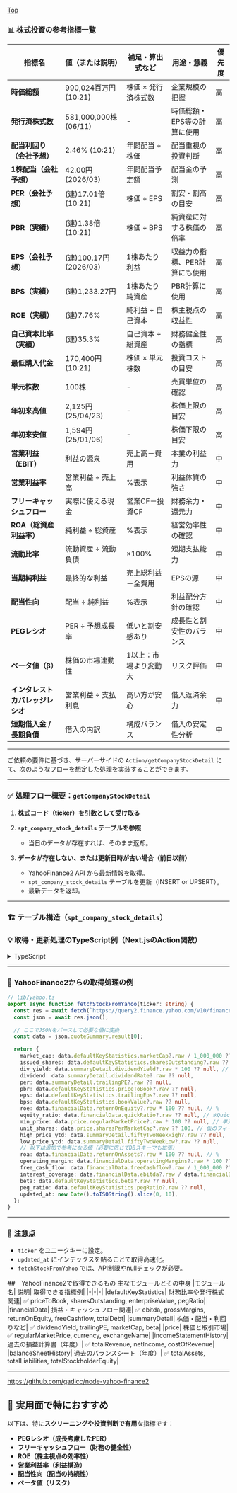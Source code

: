 [Top](../README.md)

### 📊 株式投資の参考指標一覧

| 指標名                | 値（または説明）             | 補足・算出式など    | 用途・意義            | 優先度 |
| ------------------ | -------------------- | ----------- | ---------------- | --- |
| **時価総額**           | 990,024百万円 (10:21)   | 株価 × 発行済株式数 | 企業規模の把握          | 高   |
| **発行済株式数**         | 581,000,000株 (06/11) | -           | 時価総額・EPS等の計算に使用  | 高   |
| **配当利回り（会社予想）**    | 2.46% (10:21)        | 年間配当 ÷ 株価   | 配当重視の投資判断        | 高   |
| **1株配当（会社予想）**     | 42.00円 (2026/03)     | 年間配当予定額     | 配当金の予測           | 高   |
| **PER（会社予想）**      | (連)17.01倍 (10:21)    | 株価 ÷ EPS    | 割安・割高の目安         | 高   |
| **PBR（実績）**        | (連)1.38倍 (10:21)     | 株価 ÷ BPS    | 純資産に対する株価の倍率     | 高   |
| **EPS（会社予想）**      | (連)100.17円 (2026/03) | 1株あたり利益     | 収益力の指標、PER計算にも使用 | 高   |
| **BPS（実績）**        | (連)1,233.27円         | 1株あたり純資産    | PBR計算に使用         | 高   |
| **ROE（実績）**        | (連)7.76%             | 純利益 ÷ 自己資本  | 株主視点の収益性         | 高   |
| **自己資本比率（実績）**     | (連)35.3%             | 自己資本 ÷ 総資産  | 財務健全性の指標         | 高   |
| **最低購入代金**         | 170,400円 (10:21)     | 株価 × 単元株数   | 投資コストの目安         | 高   |
| **単元株数**           | 100株                 | -           | 売買単位の確認          | 高   |
| **年初来高値**          | 2,125円 (25/04/23)    | -           | 株価上限の目安          | 高   |
| **年初来安値**          | 1,594円 (25/01/06)    | -           | 株価下限の目安          | 高   |
| **営業利益（EBIT）**     | 利益の源泉                | 売上高－費用      | 本業の利益力           | 中   |
| **営業利益率**          | 営業利益 ÷ 売上高           | %表示         | 利益体質の強さ          | 中   |
| **フリーキャッシュフロー**    | 実際に使える現金             | 営業CF－投資CF   | 財務余力・還元力         | 中   |
| **ROA（総資産利益率）**    | 純利益 ÷ 総資産            | %表示         | 経営効率性の確認         | 中   |
| **流動比率**           | 流動資産 ÷ 流動負債          | ×100%       | 短期支払能力           | 中   |
| **当期純利益**          | 最終的な利益               | 売上総利益－全費用   | EPSの源            | 中   |
| **配当性向**           | 配当 ÷ 純利益             | %表示         | 利益配分方針の確認        | 中   |
| **PEGレシオ**         | PER ÷ 予想成長率          | 低いと割安感あり    | 成長性と割安性のバランス     | 中   |
| **ベータ値（β）**        | 株価の市場連動性             | 1以上：市場より変動大 | リスク評価            | 中   |
  | **インタレストカバレッジレシオ** | 営業利益 ÷ 支払利息          | 高い方が安心      | 借入返済余力           | 中   |
| **短期借入金 / 長期負債**   | 借入の内訳                | 構成バランス      | 借入の安定性分析         | 中   |

---


ご依頼の要件に基づき、サーバーサイドの `Action/getCompanyStockDetail` にて、次のようなフローを想定した処理を実装することができます。

---

### ✅ 処理フロー概要：`getCompanyStockDetail`

1. **株式コード（ticker）を引数として受け取る**
2. **`spt_company_stock_details` テーブルを参照**

   * 当日のデータが存在すれば、そのまま返却。
3. **データが存在しない、または更新日時が古い場合（前日以前）**

   * YahooFinance2 API から最新情報を取得。
   * `spt_company_stock_details` テーブルを更新（INSERT or UPSERT）。
   * 最新データを返却。

---

### 🏗️ テーブル構造（`spt_company_stock_details`）


### 💡 取得・更新処理のTypeScript例（Next.jsのAction関数）


<details><summary>TypeScript</summary>


```ts
// app/api/getCompanyStockDetail/route.ts (または適切なアクションファイル src/app/actions/company.actions.ts など)
"use server"; // Next.js Server Actionとしてマークする場合

import { createClient } from "@/util/supabase/server"; // Supabaseクライアントのインポートパスを実際のプロジェクトに合わせてください
import { fetchStockFromYahoo } from "@/lib/yahoo"; // Yahoo Financeからデータを取得する関数 (これは既存のものを利用)

// spt_company_stock_details テーブルの型定義 (実際のカラムに合わせて調整してください)
interface CompanyStockDetail {
  code: string;
  market_cap?: number | null;
  issued_shares?: number | null;
  div_yield?: number | null;
  dividend?: number | null;
  per?: number | null;
  pbr?: number | null;
  eps?: number | null;
  bps?: number | null;
  roe?: number | null;
  equity_ratio?: number | null;
  min_price?: number | null;
  unit_shares?: number | null;
  high_price_ytd?: number | null;
  low_price_ytd?: number | null;
  updated_at: string; // YYYY-MM-DD
  // fetchStockFromYahooから返されるが、テーブルスキーマに含まれない可能性のある追加フィールド
  // [key: string]: any;
}

export async function getCompanyStockDetail(
  code: string
): Promise<CompanyStockDetail | null> {
  const supabase = await createClient();
  const today = new Date().toISOString().slice(0, 10); // YYYY-MM-DD

  // 既存データを取得
  const { data: existingData, error: fetchError } = await supabase
    .from("spt_company_stock_details")
    .select("*")
    .eq("ticker", ticker)
    .single();

  if (fetchError && fetchError.code !== "PGRST116") {
    // PGRST116は「行が見つからない」エラーで、この場合は問題ない（新規作成される）
    console.error(
      `Error fetching existing stock detail for ${ticker}:`,
      fetchError
    );
    throw new Error(
      `既存の株式詳細データの取得中にエラーが発生しました: ${fetchError.message}`
    );
  }

  const existing = existingData as CompanyStockDetail | null;

  // updated_at が DATE 型で YYYY-MM-DD 形式の文字列として返されると仮定
  if (existing && existing.updated_at === today) {
    console.log(
      `Returning existing, up-to-date stock detail for ${ticker} from DB.`
    );
    return existing;
  }

  // 最新データ取得
  console.log(
    `Fetching latest stock detail for ${ticker} from Yahoo Finance.`
  );
  const latest = await fetchStockFromYahoo(ticker); // fetchStockFromYahooはCompanyStockDetailの一部または互換性のある型を返すと仮定
  if (!latest) {
    console.error(`Failed to fetch latest stock detail for ${ticker}.`);
    throw new Error("最新の株式詳細データの取得に失敗しました。");
  }

  // DBを更新（UPSERT）
  // `latest` オブジェクトには `updated_at: today` が含まれていることを期待
  // また、`ticker` も含める必要がある
  const dataToUpsert: CompanyStockDetail = {
    ticker, // tickerを明示的に含める
    ...(latest as Omit<CompanyStockDetail, "ticker">), // latestの型を調整
    updated_at: today, // 念のため上書き、またはlatestがこれを含んでいることを確認
  };

  console.log(`Upserting stock detail for ${ticker} into DB.`);
  const { data: upsertedData, error: upsertError } = await supabase
    .from("spt_company_stock_details")
    .upsert(dataToUpsert, { onConflict: "ticker" })
    .select() // upsert後にデータを返したい場合
    .single(); // 1行だけ更新/挿入されるはず

  if (upsertError) {
    console.error(`Error upserting stock detail for ${ticker}:`, upsertError);
    throw new Error(
      `株式詳細データの更新中にエラーが発生しました: ${upsertError.message}`
    );
  }

  console.log(`Successfully upserted stock detail for ${ticker}.`);
  // upsertedData が null の場合も考慮 (例: RLSでselect権限がない場合など)
  // 基本的には upsert したデータ (latest に基づく) を返すのが適切
  return upsertedData || dataToUpsert;
}
```

</details>


---

### 🧩 YahooFinance2からの取得処理の例

```ts
// lib/yahoo.ts
export async function fetchStockFromYahoo(ticker: string) {
  const res = await fetch(`https://query2.finance.yahoo.com/v10/finance/quoteSummary/${ticker}?modules=defaultKeyStatistics,financialData`);
  const json = await res.json();

  // ここでJSONをパースして必要な値に変換
  const data = json.quoteSummary.result[0];

  return {
    market_cap: data.defaultKeyStatistics.marketCap?.raw / 1_000_000 ?? null, // 百万円
    issued_shares: data.defaultKeyStatistics.sharesOutstanding?.raw ?? null,
    div_yield: data.summaryDetail.dividendYield?.raw * 100 ?? null, // %
    dividend: data.summaryDetail.dividendRate?.raw ?? null,
    per: data.summaryDetail.trailingPE?.raw ?? null,
    pbr: data.defaultKeyStatistics.priceToBook?.raw ?? null,
    eps: data.defaultKeyStatistics.trailingEps?.raw ?? null,
    bps: data.defaultKeyStatistics.bookValue?.raw ?? null,
    roe: data.financialData.returnOnEquity?.raw * 100 ?? null, // %
    equity_ratio: data.financialData.quickRatio?.raw ?? null, // ※QuickRatio を仮で使用。要調整
    min_price: data.price.regularMarketPrice?.raw * 100 ?? null, // 単元株数100株前提
    unit_shares: data.price.sharesPerMarketCap?.raw ?? 100, // 仮のフィールド。必要に応じて補完
    high_price_ytd: data.summaryDetail.fiftyTwoWeekHigh?.raw ?? null,
    low_price_ytd: data.summaryDetail.fiftyTwoWeekLow?.raw ?? null,
    // 以下は追加で参考になる値（必要に応じてDBスキーマも拡張）
    roa: data.financialData.returnOnAssets?.raw * 100 ?? null, // %
    operating_margin: data.financialData.operatingMargins?.raw * 100 ?? null, // %
    free_cash_flow: data.financialData.freeCashflow?.raw / 1_000_000 ?? null, // 百万円
    interest_coverage: data.financialData.ebitda?.raw / data.financialData.interestExpense?.raw ?? null,
    beta: data.defaultKeyStatistics.beta?.raw ?? null,
    peg_ratio: data.defaultKeyStatistics.pegRatio?.raw ?? null,
    updated_at: new Date().toISOString().slice(0, 10),
  };
}
```

---

### 🔐 注意点

* `ticker` をユニークキーに設定。
* `updated_at` にインデックスを貼ることで取得高速化。
* `fetchStockFromYahoo` では、API制限やnullチェックが必要。

##　YahooFinance2で取得できるもの
主なモジュールとその中身
|モジュール名|	説明|	取得できる指標例|
|-|-|-|
|defaultKeyStatistics|	財務比率や発行株式関連|	✅ priceToBook, sharesOutstanding, enterpriseValue, pegRatio|
|financialData|	損益・キャッシュフロー関連|	✅ ebitda, grossMargins, returnOnEquity, freeCashflow, totalDebt|
|summaryDetail|	株価・配当・利回りなど|	✅ dividendYield, trailingPE, marketCap, beta|
|price|	株価と取引市場|	✅ regularMarketPrice, currency, exchangeName|
|incomeStatementHistory|	過去の損益計算書（年度）|	✅ totalRevenue, netIncome, costOfRevenue|
|balanceSheetHistory|	過去のバランスシート（年度）|	✅ totalAssets, totalLiabilities, totalStockholderEquity|


---


https://github.com/gadicc/node-yahoo-finance2


## 🎯 実用面で特におすすめ

以下は、特に**スクリーニングや投資判断で有用**な指標です：

* **PEGレシオ（成長考慮したPER）**
* **フリーキャッシュフロー（財務の健全性）**
* **ROE（株主視点の効率性）**
* **営業利益率（利益構造）**
* **配当性向（配当の持続性）**
* **ベータ値（リスク）**

